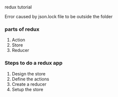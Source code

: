 redux tutorial

Error caused by json.lock file to be outside the folder

### parts of redux 

1. Action
2. Store
3. Reducer

### Steps to do a redux app

1. Design the store 
2. Define the actions 
3. Create a reducer 
4. Setup the store 